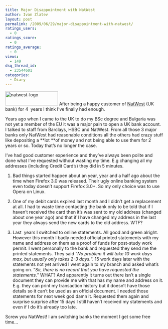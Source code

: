 ```yaml
---
title: Major Disappointment with NatWest
author: Ivan Zlatev
layout: post
permalink: /2009/06/29/major-disappointment-with-natwest/
ratings_users:
  - 0
ratings_score:
  - 0
ratings_average:
  - 0
views:
  - 149
dsq_thread_id:
  - 23544601
categories:
  - Diary
---
```

[<img class="size-full wp-image-590 alignright" title="natwest-logo" src="http://ivanz.com/wp-content/uploads/2009/06/natwest-logo.gif" alt="natwest-logo" width="168" height="45" />][1] After being a happy customer of [NatWest][2] (UK bank) for 4  years I think I&#8217;ve finally had enough.

Years ago when I came to the UK to do my BSc degree and Bulgaria was not yet a member of the EU it was a major pain to open a UK bank account. I talked to staff from Barclays, HSBC and NatWest. From all those 3 major banks only NatWest had reasonable conditions all the others had crazy stuff like depositing a **lot **of money and not being able to use them for 2 years or so. Today that&#8217;s no longer the case.

I&#8217;ve had good customer experience and they&#8217;ve always been polite and done what I&#8217;ve requested without wasting my time. E.g changing all my addresses (including Credit Card&#8217;s) they did in 5 minutes.

1. Bad things started happen about an year, year and a half ago about the time when Firefox 3.0 was released. Their ugly online banking system even today doesn&#8217;t support Firefox 3.0+. So my only choice was to use Opera on Linux.

2. One of my debit cards expired last month and I didn&#8217;t get a replacement at all. I had to waste time contacting the bank only to be told that if I haven&#8217;t received the card then it&#8217;s was sent to my old address (changed about one year ago) and that if I have changed my address in the last year they always send the new cards to the old address. WTF?

3. Last  years I switched to online statements. All good and green alright. However this month I badly needed official printed statements with my name and address on them as a proof of funds for post-study work permit. I went personally to the bank and requested they send me the printed statements. They said &#8220;*No problem it will take 10 work days max, but usually only takes 2-3 days.*&#8220;. 15 work days later with the statements not yet arrived I went again to my branch and asked what&#8217;s going on. &#8220;*Sir, there is no record that you have requested the statements.*&#8221; WHAT? And apparently it turns out there isn&#8217;t a single document they can provide me with that has my name and address on it. E.g. they can print my transaction history but it doesn&#8217;t have those details so it can&#8217;t be used as an official document. I needed those statements for next week god damn it. Requested them again and surprise surprise after 15 days I still haven&#8217;t received my statements and even if I do it&#8217;s already too late.

Screw you NatWest! I am switching banks the moment I get some free time&#8230;

 [1]: http://ivanz.com/wp-content/uploads/2009/06/natwest-logo.gif
 [2]: http://natwest.com